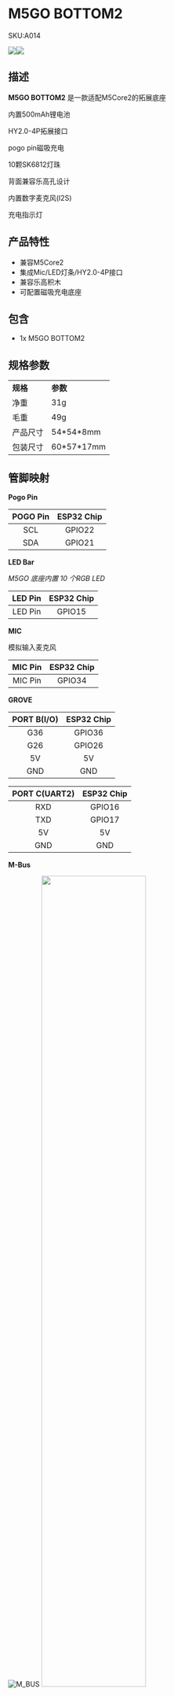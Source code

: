 # M5GO BOTTOM2

<el-tag effect="plain">SKU:A014</el-tag>

<div class="product_pic"><img src="assets/img/product_pics/base/m5go_base_04.webp"><img src="assets/img/product_pics/base/m5go_base_05.webp"></div>

## 描述

**M5GO BOTTOM2** 是一款适配M5Core2的拓展底座

内置500mAh锂电池

HY2.0-4P拓展接口

pogo pin磁吸充电

10颗SK6812灯珠

背面兼容乐高孔设计

内置数字麦克风(I2S)

充电指示灯

## 产品特性

- 兼容M5Core2
- 集成Mic/LED灯条/HY2.0-4P接口
- 兼容乐高积木
- 可配置磁吸充电底座

## 包含

- 1x M5GO BOTTOM2

## 规格参数

<table>
   <tr style="font-weight:bold">
      <td>规格</td>
      <td>参数</td>
   </tr>
   <tr>
      <td>净重</td>
      <td>31g</td>
   </tr>
   <tr>
      <td>毛重</td>
      <td>49g</td>
   </tr>
   <tr>
      <td>产品尺寸</td>
      <td>54*54*8mm</td>
   </tr>
   <tr>
      <td>包装尺寸</td>
      <td>60*57*17mm</td>
   </tr>
 </table>

## 管脚映射

**Pogo Pin**

| POGO Pin       | ESP32 Chip    |
| :----------:  |:------------: |
| SCL           | GPIO22        |
| SDA           | GPIO21        |

**LED Bar**

*M5GO 底座内置 10 个RGB LED*

| LED Pin       | ESP32 Chip    |
| :----------:  |:------------: |
| LED Pin           | GPIO15        |

**MIC**

模拟输入麦克风 

| MIC Pin       | ESP32 Chip    |
| :----------:  |:------------: |
| MIC Pin           | GPIO34        |

**GROVE**

| PORT B(I/O)       | ESP32 Chip    |
| :----------:  |:------------: |
| G36           | GPIO36        |
| G26           | GPIO26        |
| 5V            | 5V            |
| GND           | GND           |

| PORT C(UART2)       | ESP32 Chip    |
| :----------:  |:------------: |
| RXD           | GPIO16        |
| TXD           | GPIO17        |
| 5V            | 5V            |
| GND           | GND           |

**M-Bus**

<img src="assets/img/product_pics/core/M-BUS.webp" alt="M_BUS">

<img src="assets/img/product_pics/base/m5go_base_01.webp" width="65%" height="65%">

<img src="assets/img/product_pics/base/m5go_base_02.webp" width="65%" height="65%">

## 相关链接

- **[M5GO IoT Starter Kit购买链接](https://item.taobao.com/item.htm?spm=a1z10.3-c.w4002-1172588106.10.690a425eFsoYVX&id=568283585553)**

## 原理图

<img src="assets/img/product_pics/base/m5go_bottom2/m5go_bottom2_sch.webp">


<script>

   var purchase_link = 'https://m5stack.com/collections/m5-base/products/battery-bottom-charging-base';


   anchor_search(purchase_link);
   scrollFunc();

</script>